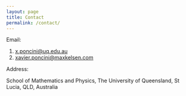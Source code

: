 ```yaml
---
layout: page
title: Contact
permalink: /contact/
---
```


Email:

1. <x.poncini@uq.edu.au>
1. <xavier.poncini@maxkelsen.com>

Address: 

School of Mathematics and Physics, The University of Queensland, St Lucia, QLD, Australia